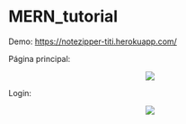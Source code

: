 # MERN_tutorial 

Demo: https://notezipper-titi.herokuapp.com/

Página principal:

<div align="center">
  <img src="https://user-images.githubusercontent.com/45744599/161388291-d65d8bee-42f3-4c01-9855-9eeb53dd16f6.png" />
  </div>

Login:

<div align="center">
<img src="https://user-images.githubusercontent.com/45744599/161388519-5e0f2e9e-621a-4fdb-ae57-c72c1dbe112f.png" />
    </div>
